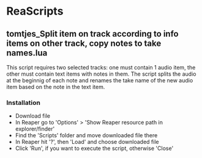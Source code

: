 # ReaScripts
## tomtjes_Split item on track according to info items on other track, copy notes to take names.lua
This script requires two selected tracks: one must contain 1 audio item, the other must contain text items with notes in them. The script splits the audio at the beginnig of each note and renames the take name of the new audio item based on the note in the text item.
### Installation
- Download file
- In Reaper go to 'Options' > 'Show Reaper resource path in explorer/finder'
- Find the 'Scripts' folder and move downloaded file there
- In Reaper hit '?', then 'Load' and choose downloaded file
- Click 'Run', if you want to execute the script, otherwise 'Close'
